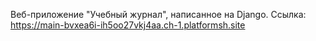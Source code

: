 Веб-приложение "Учебный журнал", написанное на Django.
Ссылка:
https://main-bvxea6i-ih5oo27vkj4aa.ch-1.platformsh.site
